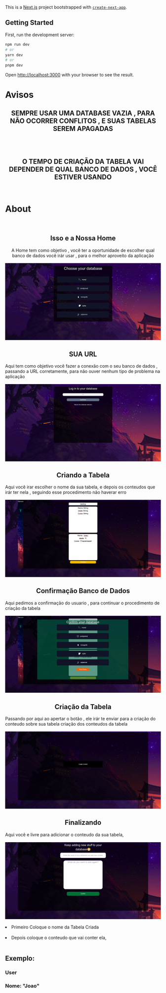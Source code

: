 This is a [Next.js](https://nextjs.org/) project bootstrapped with [`create-next-app`](https://github.com/vercel/next.js/tree/canary/packages/create-next-app).

## Getting Started

First, run the development server:

```bash
npm run dev
# or
yarn dev
# or
pnpm dev
```

Open [http://localhost:3000](http://localhost:3000) with your browser to see the result.

# Avisos


<h2
style='text-align: center;'>
SEMPRE USAR UMA DATABASE VAZIA , 
PARA NÃO OCORRER CONFLITOS , E SUAS TABELAS
SEREM <strong> APAGADAS </strong>
</h2>

<br> <br>

<h2
style='text-align: center;'>
O TEMPO DE CRIAÇÃO DA 
TABELA VAI DEPENDER DE QUAL BANCO DE DADOS , 
VOCÊ ESTIVER USANDO
</h2>

<br>

# About
<br>
<h2
style='text-align: center;'>
Isso e a Nossa Home
</h2>

<p
style='
display: block;
position: relative;
text-align: center;
position: relative;
margin-bottom: 1rem;'>
    A Home tem como objetivo , você ter a oportunidade de escolher
    qual banco de dados você irár usar , para o melhor aproveito
    da aplicação
</p>

<img 
src="./src/IMG/Screenshots/Screen_Home.png" 
alt="erro Home screen">



<h2
style='text-align: center;'>
SUA URL
</h2>

<p
style='
display: block; 
position: relative;
margin-bottom: 1rem;'>
    Aqui tem como objetivo você fazer a conexão com
    o seu banco de dados , passando a URL corretamente,
    para não ouver nenhum tipo de problema na aplicação
</p>

<img 
src="./src/IMG/Screenshots/Screen_Url.png" 
alt="erro URL screen">


<h2
style='text-align: center;'>
Criando a Tabela
</h2>

<p
style='
display: block; 
position: relative;
margin-bottom: 1rem;'>
    Aqui você irar escolher o nome da sua tabela,
    e depois os conteudos que irár ter nela , seguindo
    esse procedimento não haverar erro
</p>


<img 
src="./src/IMG/Screenshots/Screen_Create_Schema.png" 
alt="erro URL screen">


<h2
style='text-align: center;'>
Confirmação Banco de Dados
</h2>

<p
style='
display: block; 
position: relative;
margin-bottom: 1rem;'>
    Aqui pedimos a confirmação do usuario , para continuar o procedimento de criação da tabela
</p>

<img 
src="./src/IMG/Screenshots/Screen_Confirm_Schema.png" 
alt="erro URL screen">


<h2
style='text-align: center;'>
Criação da Tabela
</h2>

<p
style='
display: block; 
position: relative;
margin-bottom: 1rem;'>
    Passando por aqui ao apertar o 
    botão ,  ele irár te enviar para a
    criação do conteudo sobre sua tabela
    criação dos conteudos
    da tabela
</p>

<img 
src="./src/IMG/Screenshots/Screen_Content.png" 
alt="erro URL screen">



<h2
style='text-align: center;'>
Finalizando
</h2>

<p
style='
display: block; 
position: relative;
margin-bottom: 1rem;'>
    Aqui você e livre para adicionar o 
    conteudo da sua tabela,
</p>

<img 
src="./src/IMG/Screenshots/Screen_Create_Content.png" 
alt="erro URL screen">



<li>Primeiro Coloque o nome da Tabela Criada</li>
<br>

<li>
Depois coloque o conteudo que vai 
conter ela, 
</li>
<br>

<h2>
Exemplo: 
<br>

<h3>User</h3>
<h3>Nome: "Joao"</h3>

</h2>



